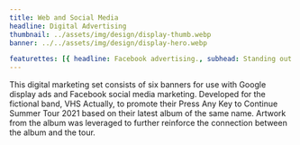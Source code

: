 ```yaml
---
title: Web and Social Media
headline: Digital Advertising
thumbnail: ../assets/img/design/display-thumb.webp
banner: ../../assets/img/design/display-hero.webp

featurettes: [{ headline: Facebook advertising., subhead: Standing out in the news feed., description: "Copy and design work together to target existing fans of the band's page and stand out in news feeds when shared.", image: ../../assets/img/design/display-f1.webp, alt: Sample Facebook Ad }, { headline: Display advertising., subhead: Five sizes for most uses., description: "Banners were created in the most common (and cost-effective) display ad sizes intended for use with Google Ads. Design elements were resized and in some cases omitted to promote readability but maintain campaign design integrity.", image: ../../assets/img/design/display-f2.webp, alt: Sample Display Ad }]
---
```


This digital marketing set consists of six banners for use with Google display ads and Facebook social media marketing. Developed for the fictional band, VHS Actually, to promote their Press Any Key to Continue Summer Tour 2021 based on their latest album of the same name. Artwork from the album was leveraged to further reinforce the connection between the album and the tour.
